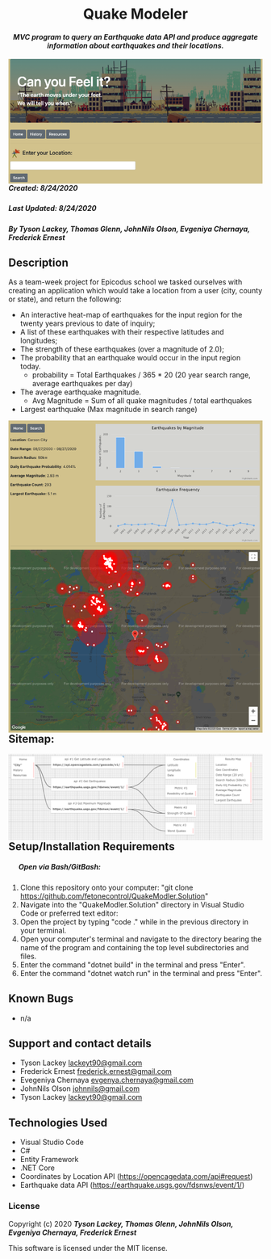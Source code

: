 <h1 align="center"><strong>Quake Modeler</strong></h1>

<h4 align="center"><em>MVC program to query an Earthquake data API and produce aggregate information about earthquakes and their locations.</em></h4>


<img src="QuakeModeler/wwwroot/assets/images/SplashPg.png"          style="float: left; margin-right: 10px;" /><br>

##### __Created:__ 8/24/2020
##### __Last Updated:__ 8/24/2020 
##### By _**Tyson Lackey, Thomas Glenn, JohnNils Olson, Evgeniya Chernaya, Frederick Ernest**_  


## Description
As a team-week project for Epicodus school we tasked ourselves with creating an application which would take a location from a user (city, county or state), and return the following:

* An interactive heat-map of earthquakes for the input region for the twenty years previous to date of inquiry;
* A list of these earthquakes with their respective latitudes and longitudes;
* The strength of these earthquakes (over a magnitude of 2.0);
* The probability that an earthquake would occur in the input region today.
    - probability = Total Earthquakes / 365 * 20 (20 year search range, average earthquakes per day)
* The average earthquake magnitude. 
    - Avg Magnitude = Sum of all quake magnitudes / total earthquakes
* Largest earthquake (Max magnitude in search range)

<img src="QuakeModeler/wwwroot/assets/images/MapResult.png"   style="float: left; margin-right: 10px;" />
<br>
<br>
<br>

## Sitemap:

<img src="QuakeModeler/wwwroot/assets/images/SiteMap.png"   style="float: left; margin-right: 10px;" /><br>

## Setup/Installation Requirements

##### &nbsp;&nbsp;&nbsp;&nbsp;&nbsp;&nbsp;Open via Bash/GitBash:

1. Clone this repository onto your computer:
    "git clone https://github.com/fetonecontrol/QuakeModler.Solution"
2. Navigate into the "QuakeModler.Solution" directory in Visual Studio Code or preferred text editor:
3. Open the project by typing "code ." while in the previous directory in your terminal.
4. Open your computer's terminal and navigate to the directory bearing the name of the program and containing the top level subdirectories and files.
5. Enter the command "dotnet build" in the terminal and press "Enter".
6. Enter the command "dotnet watch run" in the terminal and press "Enter".


## Known Bugs

* n/a

## Support and contact details

* Tyson Lackey <lackeyt90@gmail.com>
* Frederick Ernest <frederick.ernest@gmail.com>
* Evegeniya Chernaya <evgenya.chernaya@gmail.com>
* JohnNils Olson <johnnils@gmail.com>
* Tyson Lackey <lackeyt90@gmail.com>


## Technologies Used

* Visual Studio Code
* C#
* Entity Framework
* .NET Core
* Coordinates by Location API (https://opencagedata.com/api#request)
* Earthquake data API (https://earthquake.usgs.gov/fdsnws/event/1/)

### License

Copyright (c) 2020 **_Tyson Lackey, Thomas Glenn, JohnNils Olson, Evgeniya Chernaya, Frederick Ernest_**

This software is licensed under the MIT license.